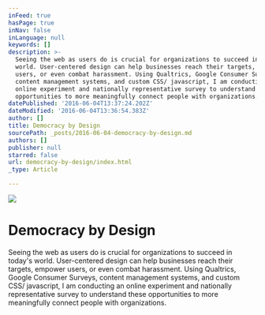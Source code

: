 ```yaml
---
inFeed: true
hasPage: true
inNav: false
inLanguage: null
keywords: []
description: >-
  Seeing the web as users do is crucial for organizations to succeed in today’s
  world. User-centered design can help businesses reach their targets, empower
  users, or even combat harassment. Using Qualtrics, Google Consumer Surveys,
  content management systems, and custom CSS/ javascript, I am conducting an
  online experiment and nationally representative survey to understand these
  opportunities to more meaningfully connect people with organizations.
datePublished: '2016-06-04T13:37:24.202Z'
dateModified: '2016-06-04T13:36:54.383Z'
author: []
title: Democracy by Design
sourcePath: _posts/2016-06-04-democracy-by-design.md
authors: []
publisher: null
starred: false
url: democracy-by-design/index.html
_type: Article

---
```

![](https://the-grid-user-content.s3-us-west-2.amazonaws.com/8ab0f7e8-31ad-47d3-8969-21aadc46fe2f.png)

# Democracy by Design

Seeing the web as users do is crucial for organizations to succeed in today's world. User-centered design can help businesses reach their targets, empower users, or even combat harassment. Using Qualtrics, Google Consumer Surveys, content management systems, and custom CSS/ javascript, I am conducting an online experiment and nationally representative survey to understand these opportunities to more meaningfully connect people with organizations.